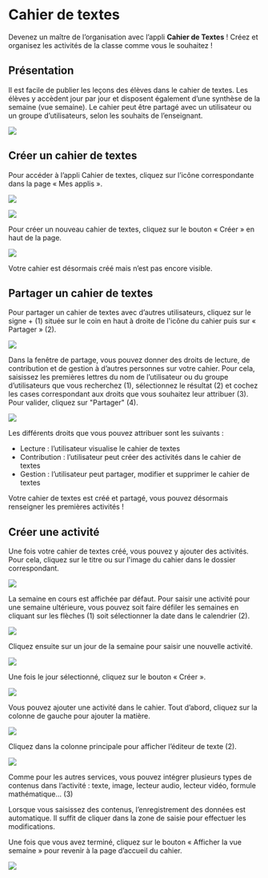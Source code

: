 # Cahier de textes

Devenez un maître de l’organisation avec l’appli **Cahier de Textes** ! Créez et organisez les activités de la classe comme vous le souhaitez !

## Présentation

Il est facile de publier les leçons des élèves dans le cahier de textes. Les élèves y accèdent jour par jour et disposent également d’une synthèse de la semaine \(vue semaine\). Le cahier peut être partagé avec un utilisateur ou un groupe d’utilisateurs, selon les souhaits de l’enseignant.

![](.gitbook/assets/vu-semaine_vierge%20%283%29.png)

## Créer un cahier de textes

Pour accéder à l’appli Cahier de textes, cliquez sur l’icône correspondante dans la page « Mes applis ».

![](.gitbook/assets/cahier-de-textes-3-1%20%281%29.png)

![](.gitbook/assets/cahier-de-texte-2-1%20%281%29%20%281%29.png)

Pour créer un nouveau cahier de textes, cliquez sur le bouton « Créer » en haut de la page.

![](.gitbook/assets/cahier-de-texte-3-2-1-1%20%281%29.png)

Votre cahier est désormais créé mais n’est pas encore visible.

## Partager un cahier de textes

Pour partager un cahier de textes avec d’autres utilisateurs, cliquez sur le signe + \(1\) située sur le coin en haut à droite de l'icône du cahier puis sur « Partager » \(2\).

![](.gitbook/assets/partager_selectetbouton%20%284%29.png)

Dans la fenêtre de partage, vous pouvez donner des droits de lecture, de contribution et de gestion à d’autres personnes sur votre cahier. Pour cela, saisissez les premières lettres du nom de l’utilisateur ou du groupe d’utilisateurs que vous recherchez \(1\), sélectionnez le résultat \(2\) et cochez les cases correspondant aux droits que vous souhaitez leur attribuer \(3\). Pour valider, cliquez sur "Partager" \(4\).

![](.gitbook/assets/2018-08-23_10h17_05-1-1-1%20%281%29.png)

Les différents droits que vous pouvez attribuer sont les suivants :

* Lecture : l’utilisateur visualise le cahier de textes
* Contribution : l’utilisateur peut créer des activités dans le cahier de textes
* Gestion : l’utilisateur peut partager, modifier et supprimer le cahier de textes

Votre cahier de textes est créé et partagé, vous pouvez désormais renseigner les premières activités !

## Créer une activité

Une fois votre cahier de textes créé, vous pouvez y ajouter des activités. Pour cela, cliquez sur le titre ou sur l'image du cahier dans le dossier correspondant.

![](.gitbook/assets/creeractivit_ouvrircahiertxt-1-1%20%281%29.png)

La semaine en cours est affichée par défaut. Pour saisir une activité pour une semaine ultérieure, vous pouvez soit faire défiler les semaines en cliquant sur les flèches \(1\) soit sélectionner la date dans le calendrier \(2\).

![](.gitbook/assets/creeractivit_selectionsemaine%20%282%29%20%281%29.png)

Cliquez ensuite sur un jour de la semaine pour saisir une nouvelle activité.

![](.gitbook/assets/creeractivit_selectionjour-1-1%20%281%29.png)

Une fois le jour sélectionné, cliquez sur le bouton « Créer ».

![](.gitbook/assets/creeractivit_btncreer100%20%283%29.png)

Vous pouvez ajouter une activité dans le cahier. Tout d’abord, cliquez sur la colonne de gauche pour ajouter la matière.

![](.gitbook/assets/creeractivit_saisiematiere100%20%281%29%20%281%29.png)

Cliquez dans la colonne principale pour afficher l’éditeur de texte \(2\).

![](.gitbook/assets/creeractivit_editeurtxt100%20%282%29%20%281%29.png)

Comme pour les autres services, vous pouvez intégrer plusieurs types de contenus dans l’activité : texte, image, lecteur audio, lecteur vidéo, formule mathématique… \(3\)

Lorsque vous saisissez des contenus, l’enregistrement des données est automatique. Il suffit de cliquer dans la zone de saisie pour effectuer les modifications.

Une fois que vous avez terminé, cliquez sur le bouton « Afficher la vue semaine » pour revenir à la page d’accueil du cahier.

![](.gitbook/assets/creeractivit_retourvuesemaine100%20%281%29%20%281%29.png)

